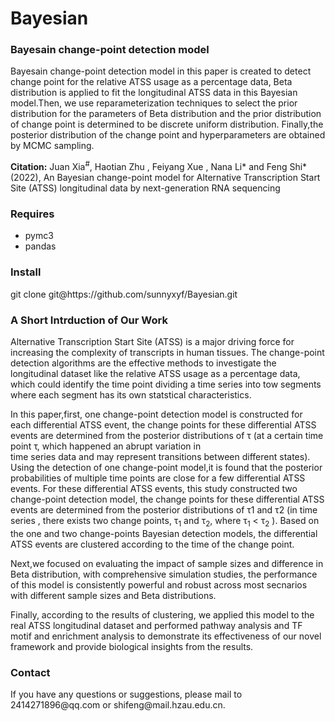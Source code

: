 # Bayesian
<h3>Bayesain change-point detection model</h3>
<p>
Bayesain change-point detection model in this paper is created to detect change point for the relative
ATSS usage as a percentage data, Beta distribution is applied to fit the longitudinal ATSS data in this 
Bayesian model.Then, we use reparameterization techniques to select the prior distribution for the 
parameters of Beta distribution and the prior distribution of change point is determined to be discrete
uniform distribution. Finally,the posterior distribution of the change point and hyperparameters are 
obtained by MCMC sampling.
</p>
<p>
<strong>Citation:</strong> Juan Xia<sup>#</sup>, Haotian Zhu , Feiyang Xue , Nana Li*  and Feng Shi*(2022), An Bayesian 
  change-point model for  Alternative Transcription Start Site (ATSS) longitudinal data by next-generation RNA sequencing
</p>
<h3>Requires</h3>
<ul>
<li>pymc3</li>
<li>pandas</li>
</ul>
<h3>Install</h3>
git clone git@https://github.com/sunnyxyf/Bayesian.git
<h3>A Short Intrduction of Our Work</h3>
<p>Alternative Transcription Start Site (ATSS) is a major driving force for increasing the complexity
of transcripts in human tissues. The change-point detection algorithms are the effective methods to 
investigate the longitudinal dataset like the relative ATSS usage as a percentage data, which could 
identify the time point dividing a time series into tow segments where each segment has its own statstical
characteristics.</p>
<p>In this paper,first, one change-point detection model is constructed for each differential ATSS event,
the change points for these differential ATSS events are determined from the posterior distributions of
τ (at a certain time point τ, which happened an abrupt variation in time series data and may represent
transitions between different states). Using the detection of one change-point model,it is found that
the posterior probabilities of multiple time points are close for a few differential ATSS events. For
these differential ATSS events, this study constructed two change-point detection model, the change points 
for these differential ATSS events are determined from the posterior distributions of τ1 and τ2 (in time series
  , there exists two change points, τ<SUB>1</SUB> and τ<SUB>2</SUB>, where τ<SUB>1</SUB> < τ<SUB>2</SUB> ). Based on the one and two change-points Bayesian
detection models, the differential ATSS events are clustered according to the time of the change point.</p> 
<p>Next,we focused on evaluating the impact of sample sizes and difference in Beta distribution, with comprehensive
simulation studies, the performance of this model is consistently powerful and robust across most secnarios with
different sample sizes and Beta distributions.</p>
<p>Finally, according to the results of clustering, we applied this model to the real ATSS longitudinal dataset and 
performed pathway analysis and TF motif and enrichment analysis to demonstrate its effectiveness of our novel 
framework and provide biological insights from the results.</p>

<h3>Contact</h3>
If you have any questions or suggestions, please mail to 2414271896@qq.com or shifeng@mail.hzau.edu.cn.
